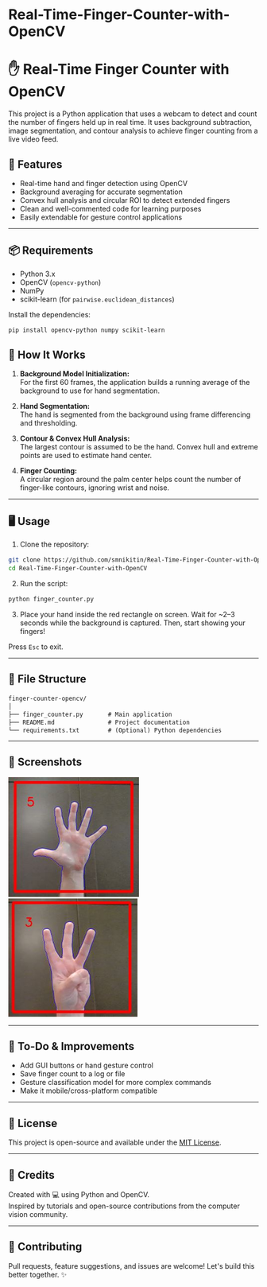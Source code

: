 # Real-Time-Finger-Counter-with-OpenCV


# ✋ Real-Time Finger Counter with OpenCV

This project is a Python application that uses a webcam to detect and count the number of fingers held up in real time. It uses background subtraction, image segmentation, and contour analysis to achieve finger counting from a live video feed.

## 🧠 Features

- Real-time hand and finger detection using OpenCV
- Background averaging for accurate segmentation
- Convex hull analysis and circular ROI to detect extended fingers
- Clean and well-commented code for learning purposes
- Easily extendable for gesture control applications

---

## 📦 Requirements

- Python 3.x
- OpenCV (`opencv-python`)
- NumPy
- scikit-learn (for `pairwise.euclidean_distances`)

Install the dependencies:

```bash
pip install opencv-python numpy scikit-learn
```


## 🚀 How It Works

1. **Background Model Initialization:**  
   For the first 60 frames, the application builds a running average of the background to use for hand segmentation.

2. **Hand Segmentation:**  
   The hand is segmented from the background using frame differencing and thresholding.

3. **Contour & Convex Hull Analysis:**  
   The largest contour is assumed to be the hand. Convex hull and extreme points are used to estimate hand center.

4. **Finger Counting:**  
   A circular region around the palm center helps count the number of finger-like contours, ignoring wrist and noise.

---

## 🖥️ Usage

1. Clone the repository:

```bash
git clone https://github.com/smnikitin/Real-Time-Finger-Counter-with-OpenCV.git
cd Real-Time-Finger-Counter-with-OpenCV
```

2. Run the script:

```bash
python finger_counter.py
```

3. Place your hand inside the red rectangle on screen. Wait for ~2–3 seconds while the background is captured. Then, start showing your fingers!

Press `Esc` to exit.

---

## 📁 File Structure

```
finger-counter-opencv/
│
├── finger_counter.py       # Main application
├── README.md               # Project documentation
└── requirements.txt        # (Optional) Python dependencies
```

---

## 📸 Screenshots

![test1](https://github.com/smnikitin/Real-Time-Finger-Counter-with-OpenCV/blob/main/img/test1.JPG) ![test2](https://github.com/smnikitin/Real-Time-Finger-Counter-with-OpenCV/blob/main/img/test2.JPG) 

<!-- Add your screenshots or demo GIF here -->
<!-- Example: -->
<!-- ![Demo](demo.gif) -->

---

## 🔧 To-Do & Improvements

- Add GUI buttons or hand gesture control
- Save finger count to a log or file
- Gesture classification model for more complex commands
- Make it mobile/cross-platform compatible

---

## 📜 License

This project is open-source and available under the [MIT License](LICENSE).

---

## 🙌 Credits

Created with 💻 using Python and OpenCV.  
Inspired by tutorials and open-source contributions from the computer vision community.

---

## 🤝 Contributing

Pull requests, feature suggestions, and issues are welcome! Let's build this better together. ✨
